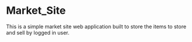 # Market_Site
This is a simple market site web application built to store the items to store and sell by logged in user.
